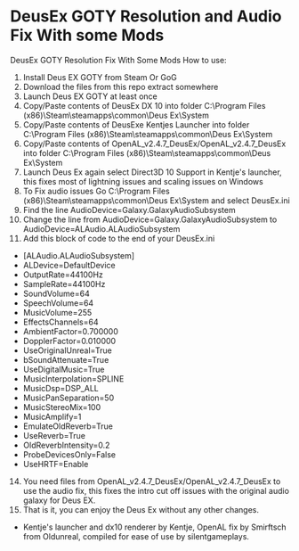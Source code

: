 # DeusEx GOTY Resolution and Audio Fix With some Mods
DeusEx GOTY Resolution Fix With Some Mods
How to use:

1. Install Deus EX GOTY from Steam Or GoG
2. Download the files from this repo extract somewhere
3. Launch Deus EX GOTY at least once
4. Copy/Paste contents of DeusEx DX 10 into folder C:\Program Files (x86)\Steam\steamapps\common\Deus Ex\System
5. Copy/Paste contents of DeusExe Kentjes Launcher into folder C:\Program Files (x86)\Steam\steamapps\common\Deus Ex\System
6. Copy/Paste contents of OpenAL_v2.4.7_DeusEx/OpenAL_v2.4.7_DeusEx into folder C:\Program Files (x86)\Steam\steamapps\common\Deus Ex\System
7. Launch Deus Ex again select Direct3D 10 Support in Kentje's launcher, this fixes most of lightning issues and scaling issues on Windows
8. To Fix audio issues Go C:\Program Files (x86)\Steam\steamapps\common\Deus Ex\System and select DeusEx.ini
9. Find the line  AudioDevice=Galaxy.GalaxyAudioSubsystem
10. Change the line from  AudioDevice=Galaxy.GalaxyAudioSubsystem to AudioDevice=ALAudio.ALAudioSubsystem
11. Add this block of code to the end of your DeusEx.ini
* [ALAudio.ALAudioSubsystem]
* ALDevice=DefaultDevice
* OutputRate=44100Hz
* SampleRate=44100Hz
* SoundVolume=64
* SpeechVolume=64
* MusicVolume=255
* EffectsChannels=64
* AmbientFactor=0.700000
* DopplerFactor=0.010000
* UseOriginalUnreal=True
* bSoundAttenuate=True
* UseDigitalMusic=True
* MusicInterpolation=SPLINE
* MusicDsp=DSP_ALL
* MusicPanSeparation=50
* MusicStereoMix=100
* MusicAmplify=1
* EmulateOldReverb=True
* UseReverb=True
* OldReverbIntensity=0.2
* ProbeDevicesOnly=False
* UseHRTF=Enable
14. You need files from OpenAL_v2.4.7_DeusEx/OpenAL_v2.4.7_DeusEx to use the audio fix, this fixes the intro cut off issues with the original audio galaxy for Deus EX.
15. That is it, you can enjoy the Deus Ex without any other changes.
* Kentje's launcher and dx10 renderer by Kentje, OpenAL fix by Smirftsch from Oldunreal, compiled for ease of use by silentgameplays.
